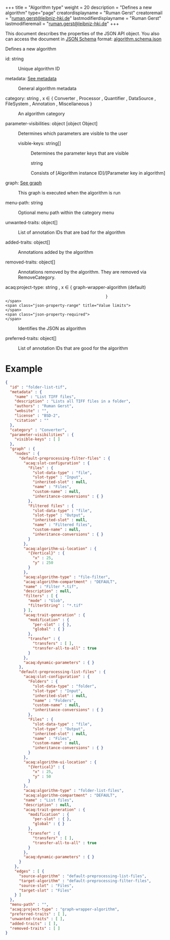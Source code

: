 +++
title = "Algorithm type"
weight = 20
description = "Defines a new algorithm"
type="page"
creatordisplayname = "Ruman Gerst"
creatoremail = "ruman.gerst@leibniz-hki.de"
lastmodifierdisplayname = "Ruman Gerst"
lastmodifieremail = "ruman.gerst@leibniz-hki.de"
+++



This document describes the properties of the JSON API object. You also can access
the document in [JSON Schema](https://json-schema.org/) format: [algorithm.schema.json](https://applied-systems-biology.github.io/acaq5/schemas/algorithm.schema.json)

<div class="panel-body">
 <section class="json-schema-description">
  <p>
   Defines a new algorithm
  </p>
 </section>
 <section class="json-schema-properties">
  <dl>
   <dt data-property-name="id">
    <span class="json-property-name">
     id:
    </span>
    <span class="json-property-type">
     string
    </span>
    <span class="json-property-range" title="Value limits">
    </span>
    <span class="json-property-required">
    </span>
   </dt>
   <dd>
    <p>
     Unique algorithm ID
    </p>
    <div class="json-inner-schema">
    </div>
   </dd>
   <dt data-property-name="metadata">
    <span class="json-property-name">
     metadata:
    </span>
    <span class="json-property-type">
     <a class="json-schema-ref" href="../metadata">
      See metadata
     </a>
    </span>
    <span class="json-property-range" title="Value limits">
    </span>
    <span class="json-property-required">
    </span>
   </dt>
   <dd>
    <p>
     General algorithm metadata
    </p>
    <div class="json-inner-schema">
    </div>
   </dd>
   <dt data-property-name="category">
    <span class="json-property-name">
     category:
    </span>
    <span class="json-property-type">
     string
    </span>
    <span class="json-property-enum" title="Possible values">
     , x ∈ {
     <span class="json-property-enum-item">
      Converter
     </span>
     ,
     <span class="json-property-enum-item">
      Processor
     </span>
     ,
     <span class="json-property-enum-item">
      Quantifier
     </span>
     ,
     <span class="json-property-enum-item">
      DataSource
     </span>
     ,
     <span class="json-property-enum-item">
      FileSystem
     </span>
     ,
     <span class="json-property-enum-item">
      Annotation
     </span>
     ,
     <span class="json-property-enum-item">
      Miscellaneous
     </span>
     }
    </span>
    <span class="json-property-range" title="Value limits">
    </span>
    <span class="json-property-required">
    </span>
   </dt>
   <dd>
    <p>
     An algorithm category
    </p>
    <div class="json-inner-schema">
    </div>
   </dd>
   <dt data-property-name="parameter-visibilities">
    <span class="json-property-name">
     parameter-visibilities:
    </span>
    <span class="json-property-type">
     object
    </span>
    <span class="json-property-range" title="Value limits">
    </span>
    <span class="json-property-default-value">
     [object Object]
    </span>
    <span class="json-property-required">
    </span>
   </dt>
   <dd>
    <p>
     Determines which parameters are visible to the user
    </p>
    <div class="json-inner-schema">
     <section class="json-schema-properties">
      <dl>
       <dt data-property-name="visible-keys">
        <span class="json-property-name">
         visible-keys:
        </span>
        <span class="json-property-type">
         string[]
        </span>
        <span class="json-property-range" title="Value limits">
        </span>
        <span class="json-property-required">
        </span>
       </dt>
       <dd>
        <p>
         Determines the parameter keys that are visible
        </p>
        <div class="json-inner-schema">
         <section class="json-schema-array-items">
          <span class="json-property-type">
           string
          </span>
          <span class="json-property-range" title="Value limits">
          </span>
          <div class="json-inner-schema">
           <section class="json-schema-description">
            <p>
             Consists of [Algorithm instance ID]/[Parameter key in algorithm]
            </p>
           </section>
          </div>
         </section>
        </div>
       </dd>
      </dl>
     </section>
    </div>
   </dd>
   <dt data-property-name="graph">
    <span class="json-property-name">
     graph:
    </span>
    <span class="json-property-type">
     <a class="json-schema-ref" href="../graph">
      See graph
     </a>
    </span>
    <span class="json-property-range" title="Value limits">
    </span>
    <span class="json-property-required">
    </span>
   </dt>
   <dd>
    <p>
     This graph is executed when the algorithm is run
    </p>
    <div class="json-inner-schema">
    </div>
   </dd>
   <dt data-property-name="menu-path">
    <span class="json-property-name">
     menu-path:
    </span>
    <span class="json-property-type">
     string
    </span>
    <span class="json-property-range" title="Value limits">
    </span>
    <span class="json-property-required">
    </span>
   </dt>
   <dd>
    <p>
     Optional menu path within the category menu
    </p>
    <div class="json-inner-schema">
    </div>
   </dd>
   <dt data-property-name="unwanted-traits">
    <span class="json-property-name">
     unwanted-traits:
    </span>
    <span class="json-property-type">
     object[]
    </span>
    <span class="json-property-range" title="Value limits">
    </span>
    <span class="json-property-required">
    </span>
   </dt>
   <dd>
    <p>
     List of annotation IDs that are bad for the algorithm
    </p>
    <div class="json-inner-schema">
    </div>
   </dd>
   <dt data-property-name="added-traits">
    <span class="json-property-name">
     added-traits:
    </span>
    <span class="json-property-type">
     object[]
    </span>
    <span class="json-property-range" title="Value limits">
    </span>
    <span class="json-property-required">
    </span>
   </dt>
   <dd>
    <p>
     Annotations added by the algorithm
    </p>
    <div class="json-inner-schema">
    </div>
   </dd>
   <dt data-property-name="removed-traits">
    <span class="json-property-name">
     removed-traits:
    </span>
    <span class="json-property-type">
     object[]
    </span>
    <span class="json-property-range" title="Value limits">
    </span>
    <span class="json-property-required">
    </span>
   </dt>
   <dd>
    <p>
     Annotations removed by the algorithm. They are removed via RemoveCategory.
    </p>
    <div class="json-inner-schema">
    </div>
   </dd>
   <dt data-property-name="acaq:project-type">
    <span class="json-property-name">
     acaq:project-type:
    </span>
    <span class="json-property-type">
     string
    </span>
    <span class="json-property-enum" title="Possible values">
     , x ∈ {
     <span class="json-property-enum-item">
      graph-wrapper-algorithm
     </span>
     (default)

                                                }
    </span>
    <span class="json-property-range" title="Value limits">
    </span>
    <span class="json-property-required">
    </span>
   </dt>
   <dd>
    <p>
     Identifies the JSON as algorithm
    </p>
    <div class="json-inner-schema">
    </div>
   </dd>
   <dt data-property-name="preferred-traits">
    <span class="json-property-name">
     preferred-traits:
    </span>
    <span class="json-property-type">
     object[]
    </span>
    <span class="json-property-range" title="Value limits">
    </span>
    <span class="json-property-required">
    </span>
   </dt>
   <dd>
    <p>
     List of annotation IDs that are good for the algorithm
    </p>
    <div class="json-inner-schema">
    </div>
   </dd>
  </dl>
 </section>
</div>

# Example

```json
{
  "id" : "folder-list-tif",
  "metadata" : {
    "name" : "List TIFF files",
    "description" : "Lists all TIFF files in a folder",
    "authors" : "Ruman Gerst",
    "website" : "",
    "license" : "BSD-2",
    "citation" : ""
  },
  "category" : "Converter",
  "parameter-visibilities" : {
    "visible-keys" : [ ]
  },
  "graph" : {
    "nodes" : {
      "default-preprocessing-filter-files" : {
        "acaq:slot-configuration" : {
          "Files" : {
            "slot-data-type" : "file",
            "slot-type" : "Input",
            "inherited-slot" : null,
            "name" : "Files",
            "custom-name" : null,
            "inheritance-conversions" : { }
          },
          "Filtered files" : {
            "slot-data-type" : "file",
            "slot-type" : "Output",
            "inherited-slot" : null,
            "name" : "Filtered files",
            "custom-name" : null,
            "inheritance-conversions" : { }
          }
        },
        "acaq:algorithm-ui-location" : {
          "{Vertical}" : {
            "x" : 25,
            "y" : 250
          }
        },
        "acaq:algorithm-type" : "file-filter",
        "acaq:algorithm-compartment" : "DEFAULT",
        "name" : "Filter *.tif",
        "description" : null,
        "filters" : [ {
          "mode" : "Glob",
          "filterString" : "*.tif"
        } ],
        "acaq:trait-generation" : {
          "modification" : {
            "per-slot" : { },
            "global" : { }
          },
          "transfer" : {
            "transfers" : [ ],
            "transfer-all-to-all" : true
          }
        },
        "acaq:dynamic-parameters" : { }
      },
      "default-preprocessing-list-files" : {
        "acaq:slot-configuration" : {
          "Folders" : {
            "slot-data-type" : "folder",
            "slot-type" : "Input",
            "inherited-slot" : null,
            "name" : "Folders",
            "custom-name" : null,
            "inheritance-conversions" : { }
          },
          "Files" : {
            "slot-data-type" : "file",
            "slot-type" : "Output",
            "inherited-slot" : null,
            "name" : "Files",
            "custom-name" : null,
            "inheritance-conversions" : { }
          }
        },
        "acaq:algorithm-ui-location" : {
          "{Vertical}" : {
            "x" : 25,
            "y" : 50
          }
        },
        "acaq:algorithm-type" : "folder-list-files",
        "acaq:algorithm-compartment" : "DEFAULT",
        "name" : "List files",
        "description" : null,
        "acaq:trait-generation" : {
          "modification" : {
            "per-slot" : { },
            "global" : { }
          },
          "transfer" : {
            "transfers" : [ ],
            "transfer-all-to-all" : true
          }
        },
        "acaq:dynamic-parameters" : { }
      }
    },
    "edges" : [ {
      "source-algorithm" : "default-preprocessing-list-files",
      "target-algorithm" : "default-preprocessing-filter-files",
      "source-slot" : "Files",
      "target-slot" : "Files"
    } ]
  },
  "menu-path" : "",
  "acaq:project-type" : "graph-wrapper-algorithm",
  "preferred-traits" : [ ],
  "unwanted-traits" : [ ],
  "added-traits" : [ ],
  "removed-traits" : [ ]
}
```
